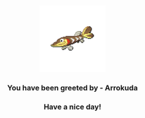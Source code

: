 <p align="center">
            <img src="https://raw.githubusercontent.com/PokeAPI/sprites/master/sprites/pokemon/846.png" width="150" height="150">
          </p>
          <h3 align="center">You have been greeted by - <b>Arrokuda</b></h3>
          <h3 align="center">Have a nice day!</h3>
        